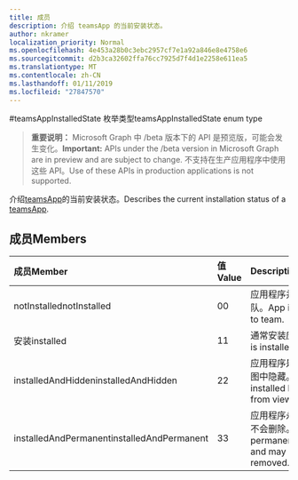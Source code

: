 ```yaml
---
title: 成员
description: 介绍 teamsApp 的当前安装状态。
author: nkramer
localization_priority: Normal
ms.openlocfilehash: 4e453a28b0c3ebc2957cf7e1a92a846e8e4758e6
ms.sourcegitcommit: d2b3ca32602ffa76cc7925d7f4d1e2258e611ea5
ms.translationtype: MT
ms.contentlocale: zh-CN
ms.lasthandoff: 01/11/2019
ms.locfileid: "27847570"
---
```

#<a name="teamsappinstalledstate-enum-type"></a><span data-ttu-id="0dd8f-103">teamsAppInstalledState 枚举类型</span><span class="sxs-lookup"><span data-stu-id="0dd8f-103">teamsAppInstalledState enum type</span></span>

> <span data-ttu-id="0dd8f-104">**重要说明：** Microsoft Graph 中 /beta 版本下的 API 是预览版，可能会发生变化。</span><span class="sxs-lookup"><span data-stu-id="0dd8f-104">**Important:** APIs under the /beta version in Microsoft Graph are in preview and are subject to change.</span></span> <span data-ttu-id="0dd8f-105">不支持在生产应用程序中使用这些 API。</span><span class="sxs-lookup"><span data-stu-id="0dd8f-105">Use of these APIs in production applications is not supported.</span></span>

<span data-ttu-id="0dd8f-106">介绍[teamsApp](teamsapp.md)的当前安装状态。</span><span class="sxs-lookup"><span data-stu-id="0dd8f-106">Describes the current installation status of a [teamsApp](teamsapp.md).</span></span>

## <a name="members"></a><span data-ttu-id="0dd8f-107">成员</span><span class="sxs-lookup"><span data-stu-id="0dd8f-107">Members</span></span>

| <span data-ttu-id="0dd8f-108">成员</span><span class="sxs-lookup"><span data-stu-id="0dd8f-108">Member</span></span> | <span data-ttu-id="0dd8f-109">值</span><span class="sxs-lookup"><span data-stu-id="0dd8f-109">Value</span></span>| <span data-ttu-id="0dd8f-110">Description</span><span class="sxs-lookup"><span data-stu-id="0dd8f-110">Description</span></span> |
|:---------------|:--------|:----------|
|<span data-ttu-id="0dd8f-111">notInstalled</span><span class="sxs-lookup"><span data-stu-id="0dd8f-111">notInstalled</span></span>|<span data-ttu-id="0dd8f-112">0</span><span class="sxs-lookup"><span data-stu-id="0dd8f-112">0</span></span>|<span data-ttu-id="0dd8f-113">应用程序并不安装到团队。</span><span class="sxs-lookup"><span data-stu-id="0dd8f-113">App is not installed to team.</span></span>|
|<span data-ttu-id="0dd8f-114">安装</span><span class="sxs-lookup"><span data-stu-id="0dd8f-114">installed</span></span>|<span data-ttu-id="0dd8f-115">1</span><span class="sxs-lookup"><span data-stu-id="0dd8f-115">1</span></span>|<span data-ttu-id="0dd8f-116">通常安装应用程序。</span><span class="sxs-lookup"><span data-stu-id="0dd8f-116">App is installed normally.</span></span>|
|<span data-ttu-id="0dd8f-117">installedAndHidden</span><span class="sxs-lookup"><span data-stu-id="0dd8f-117">installedAndHidden</span></span>|<span data-ttu-id="0dd8f-118">2</span><span class="sxs-lookup"><span data-stu-id="0dd8f-118">2</span></span>|<span data-ttu-id="0dd8f-119">应用程序是安装，但从视图中隐藏。</span><span class="sxs-lookup"><span data-stu-id="0dd8f-119">App is installed but hidden from view.</span></span>|
|<span data-ttu-id="0dd8f-120">installedAndPermanent</span><span class="sxs-lookup"><span data-stu-id="0dd8f-120">installedAndPermanent</span></span>|<span data-ttu-id="0dd8f-121">3</span><span class="sxs-lookup"><span data-stu-id="0dd8f-121">3</span></span>|<span data-ttu-id="0dd8f-122">应用程序永久安装，并且不会删除。</span><span class="sxs-lookup"><span data-stu-id="0dd8f-122">App is permanently installed and may not be removed.</span></span>|

